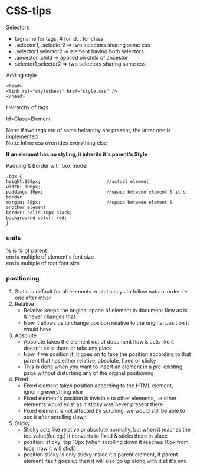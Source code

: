# CSS-tips

Selectors
<ul>
<li>tagname for tags, # for id, . for class</li>
<li>.selector1, .selector2 => two selectors sharing same css</li>
<li>.selector1.selector2 => element having both selectors</li>
<li>.ancestor .child => applied on child of ancestor</li>
<li>selector1,selector2 => two selectors sharing same css</li>
</ul>

Adding style</br>

```
<head>
<link rel="stylesheet" href="style.css" />
</head>
```

Heirarchy of tags</br>

Id>Class>Element</br>

Note: if two tags are of same heirarchy are present, the latter one is implemented</br>
Note: Inline css overrides everything else</br>

**If an element has no styling, it inherits it's parent's Style**</br>

Padding & Border with box model</br>

```
.box {
height:100px;                         //actual element
width: 100px;
padding: 10px;                        //space between element & it's border
margin; 50px;                         //space between element & another element
border: solid 1Opx black;
backgrournd color: red;
}
```

<h3>units</h3>
% is % of parent</br>
em is multiple of element's font size</br>
em is multiple of root font size</br>

<h3>positioning</h3>

<ol>
<li>Static is default for all elements  => static says to follow natural order i.e one after other</li>

<li>Relative
<ul>
<li>Relative keeps the original space of element in document flow as is & never changes that</li>
<li>Now it allows us to change position relative to the original position it would have</li>
</ul>
</li>

<li>Absolute
<ul>
<li>Absolute takes the element out of document flow & acts like it doesn't exist there or take any place</li>
<li>Now if we position it, it goes on to take the position according to that parent that has either relative, absolute, fixed or sticky</li>
<li>This is done when you want to insert an element in a pre-existing page without disturbing any of the orginal positioning</li>
</ul>
</li>

<li>Fixed
<ul>
<li>Fixed element takes position according to the HTML element, ignoring everything else</li>
<li>Fixed element's position is invisible to other elements, i.e other elements would exist as if sticky was never present there</li>
<li>Fixed element is not affected by scrolling, we would still be able to see it after scrolling down</li>
</ul>
</li>

<li>Sticky
<ul>
<li>Sticky acts like relative or absolute normally, but when it reaches the top value(for eg.) it converts to fixed & sticks there in place</li>
<li>position: sticky; top 10px (when scrolling down it reaches 10px from tops, now it will stick)</li>
<li>position sticky is only sticky inside it's parent element, if parent element itself goes up then it will also go up along with it at it's end</li>
</ul>
</li>

</ol>



